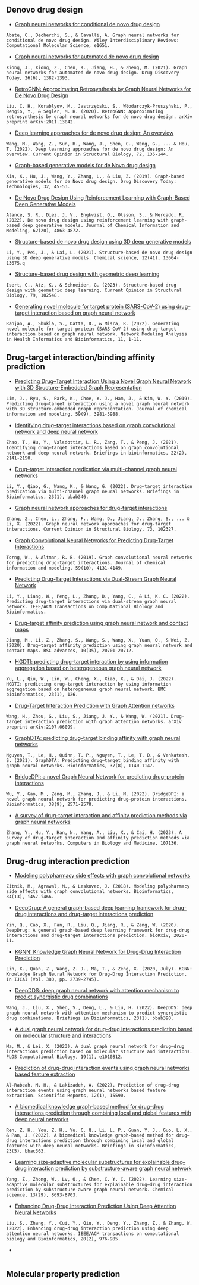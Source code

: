 
## Denovo drug design
* [Graph neural networks for conditional de novo drug design](https://wires.onlinelibrary.wiley.com/doi/abs/10.1002/wcms.1651)
```
Abate, C., Decherchi, S., & Cavalli, A. Graph neural networks for conditional de novo drug design. Wiley Interdisciplinary Reviews: Computational Molecular Science, e1651.
```

* [Graph neural networks for automated de novo drug design](https://www.sciencedirect.com/science/article/pii/S1359644621000787?casa_token=1rUxB10vLBYAAAAA:ghl9u6AF7A0lB2yN_zLmhUgNXDV2rUzk_YTpHztKQ0SV9vQDDQeH1M7DRCtV0cfHyWsENOVjIPrR)
```
Xiong, J., Xiong, Z., Chen, K., Jiang, H., & Zheng, M. (2021). Graph neural networks for automated de novo drug design. Drug Discovery Today, 26(6), 1382-1393.
```

* [RetroGNN: Approximating Retrosynthesis by Graph Neural Networks for De Novo Drug Design](https://www.sciencedirect.com/science/article/pii/S1359644621000799?casa_token=1rUxB10vLBYAAAAA:ghl9u6AF7A0lB2yN_zLmhUgNXDV2rUzk_YTpHztKQ0SV9vQDDQeH1M7DRCtV0cfHyWsENOVjIPrR)
```
Liu, C. H., Korablyov, M., Jastrzębski, S., Włodarczyk-Pruszyński, P., Bengio, Y., & Segler, M. H. (2020). RetroGNN: Approximating retrosynthesis by graph neural networks for de novo drug design. arXiv preprint arXiv:2011.13042.
```

* [Deep learning approaches for de novo drug design: An overview](https://www.sciencedirect.com/science/article/pii/S0959440X21001433)
```
Wang, M., Wang, Z., Sun, H., Wang, J., Shen, C., Weng, G., ... & Hou, T. (2022). Deep learning approaches for de novo drug design: An overview. Current Opinion in Structural Biology, 72, 135-144.
```

* [Graph-based generative models for de Novo drug design](https://www.sciencedirect.com/science/article/pii/S1740674920300251)
```
Xia, X., Hu, J., Wang, Y., Zhang, L., & Liu, Z. (2019). Graph-based generative models for de Novo drug design. Drug Discovery Today: Technologies, 32, 45-53.
```

* [De Novo Drug Design Using Reinforcement Learning with Graph-Based Deep Generative Models](https://pubs.acs.org/doi/full/10.1021/acs.jcim.2c00838)
```
Atance, S. R., Diez, J. V., Engkvist, O., Olsson, S., & Mercado, R. (2022). De novo drug design using reinforcement learning with graph-based deep generative models. Journal of Chemical Information and Modeling, 62(20), 4863-4872.
```

* [Structure-based de novo drug design using 3D deep generative models](https://pubs.rsc.org/en/content/articlehtml/2021/sc/d1sc04444c)
```
Li, Y., Pei, J., & Lai, L. (2021). Structure-based de novo drug design using 3D deep generative models. Chemical science, 12(41), 13664-13675.q 
```

* [Structure-based drug design with geometric deep learning](https://www.sciencedirect.com/science/article/pii/S0959440X23000222)
```
Isert, C., Atz, K., & Schneider, G. (2023). Structure-based drug design with geometric deep learning. Current Opinion in Structural Biology, 79, 102548.
```

* [Generating novel molecule for target protein (SARS-CoV-2) using drug–target interaction based on graph neural network](https://link.springer.com/article/10.1007/s13721-021-00351-1)
```
Ranjan, A., Shukla, S., Datta, D., & Misra, R. (2022). Generating novel molecule for target protein (SARS-CoV-2) using drug–target interaction based on graph neural network. Network Modeling Analysis in Health Informatics and Bioinformatics, 11, 1-11.
```

## Drug-target interaction/binding affinity prediction

* [Predicting Drug–Target Interaction Using a Novel Graph Neural Network with 3D Structure-Embedded Graph Representation](https://pubs.acs.org/doi/full/10.1021/acs.jcim.9b00387)
```
Lim, J., Ryu, S., Park, K., Choe, Y. J., Ham, J., & Kim, W. Y. (2019). Predicting drug–target interaction using a novel graph neural network with 3D structure-embedded graph representation. Journal of chemical information and modeling, 59(9), 3981-3988.
```

* [Identifying drug–target interactions based on graph convolutional network and deep neural network](https://academic.oup.com/bib/article/22/2/2141/5828123)
``` 
Zhao, T., Hu, Y., Valsdottir, L. R., Zang, T., & Peng, J. (2021). Identifying drug–target interactions based on graph convolutional network and deep neural network. Briefings in bioinformatics, 22(2), 2141-2150.
```

* [Drug–target interaction predication via multi-channel graph neural networks](https://academic.oup.com/bib/article/23/1/bbab346/6363570)
``` 
Li, Y., Qiao, G., Wang, K., & Wang, G. (2022). Drug–target interaction predication via multi-channel graph neural networks. Briefings in Bioinformatics, 23(1), bbab346.
```

* [Graph neural network approaches for drug-target interactions](https://www.sciencedirect.com/science/article/pii/S0959440X2100169X)
``` 
Zhang, Z., Chen, L., Zhong, F., Wang, D., Jiang, J., Zhang, S., ... & Li, X. (2022). Graph neural network approaches for drug-target interactions. Current Opinion in Structural Biology, 73, 102327.
```

* [Graph Convolutional Neural Networks for Predicting Drug-Target Interactions](https://pubs.acs.org/doi/full/10.1021/acs.jcim.9b00628)
``` 
Torng, W., & Altman, R. B. (2019). Graph convolutional neural networks for predicting drug-target interactions. Journal of chemical information and modeling, 59(10), 4131-4149.
```

* [Predicting Drug-Target Interactions via Dual-Stream Graph Neural Network](https://ieeexplore.ieee.org/abstract/document/9882129)
``` 
Li, Y., Liang, W., Peng, L., Zhang, D., Yang, C., & Li, K. C. (2022). Predicting drug-target interactions via dual-stream graph neural network. IEEE/ACM Transactions on Computational Biology and Bioinformatics.
```

* [Drug–target affinity prediction using graph neural network and contact maps](https://pubs.rsc.org/en/content/articlehtml/2020/ra/d0ra02297g)
``` 
Jiang, M., Li, Z., Zhang, S., Wang, S., Wang, X., Yuan, Q., & Wei, Z. (2020). Drug–target affinity prediction using graph neural network and contact maps. RSC advances, 10(35), 20701-20712.
```

* [HGDTI: predicting drug–target interaction by using information aggregation based on heterogeneous graph neural network](https://link.springer.com/article/10.1186/s12859-022-04655-5)
``` 
Yu, L., Qiu, W., Lin, W., Cheng, X., Xiao, X., & Dai, J. (2022). HGDTI: predicting drug–target interaction by using information aggregation based on heterogeneous graph neural network. BMC bioinformatics, 23(1), 126.
```

* [Drug-Target Interaction Prediction with Graph Attention networks](https://arxiv.org/abs/2107.06099)
``` 
Wang, H., Zhou, G., Liu, S., Jiang, J. Y., & Wang, W. (2021). Drug-target interaction prediction with graph attention networks. arXiv preprint arXiv:2107.06099.
```

* [GraphDTA: predicting drug–target binding affinity with graph neural networks](https://academic.oup.com/bioinformatics/article/37/8/1140/5942970)
``` 
Nguyen, T., Le, H., Quinn, T. P., Nguyen, T., Le, T. D., & Venkatesh, S. (2021). GraphDTA: Predicting drug–target binding affinity with graph neural networks. Bioinformatics, 37(8), 1140-1147.
```

* [BridgeDPI: a novel Graph Neural Network for predicting drug–protein interactions](https://academic.oup.com/bioinformatics/article/38/9/2571/6547049)
``` 
Wu, Y., Gao, M., Zeng, M., Zhang, J., & Li, M. (2022). BridgeDPI: a novel graph neural network for predicting drug–protein interactions. Bioinformatics, 38(9), 2571-2578.
```

* [A survey of drug-target interaction and affinity prediction methods via graph neural networks](https://www.sciencedirect.com/science/article/pii/S0010482523006017)
```
Zhang, Y., Hu, Y., Han, N., Yang, A., Liu, X., & Cai, H. (2023). A survey of drug-target interaction and affinity prediction methods via graph neural networks. Computers in Biology and Medicine, 107136.
```
## Drug-drug interaction prediction 

* [Modeling polypharmacy side effects with graph convolutional networks](https://academic.oup.com/bioinformatics/article/34/13/i457/5045770)
```
Zitnik, M., Agrawal, M., & Leskovec, J. (2018). Modeling polypharmacy side effects with graph convolutional networks. Bioinformatics, 34(13), i457-i466.
```

* [DeepDrug: A general graph-based deep learning framework for drug-drug interactions and drug-target interactions prediction](https://www.biorxiv.org/content/10.1101/2020.11.09.375626v2.abstract)
``` 
Yin, Q., Cao, X., Fan, R., Liu, Q., Jiang, R., & Zeng, W. (2020). DeepDrug: A general graph-based deep learning framework for drug-drug interactions and drug-target interactions prediction. bioRxiv, 2020-11.
```

* [KGNN: Knowledge Graph Neural Network for Drug-Drug Interaction Prediction](https://xuanlin1991.github.io/files/publications/ijcai20.pdf)
``` 
Lin, X., Quan, Z., Wang, Z. J., Ma, T., & Zeng, X. (2020, July). KGNN: Knowledge Graph Neural Network for Drug-Drug Interaction Prediction. In IJCAI (Vol. 380, pp. 2739-2745).
```

* [DeepDDS: deep graph neural network with attention mechanism to predict synergistic drug combinations](https://academic.oup.com/bib/article/23/1/bbab390/6375262)
``` 
Wang, J., Liu, X., Shen, S., Deng, L., & Liu, H. (2022). DeepDDS: deep graph neural network with attention mechanism to predict synergistic drug combinations. Briefings in Bioinformatics, 23(1), bbab390.
```

* [A dual graph neural network for drug–drug interactions prediction based on molecular structure and interactions](https://journals.plos.org/ploscompbiol/article?id=10.1371/journal.pcbi.1010812)
``` 
Ma, M., & Lei, X. (2023). A dual graph neural network for drug–drug interactions prediction based on molecular structure and interactions. PLOS Computational Biology, 19(1), e1010812.
```

* [Prediction of drug-drug interaction events using graph neural networks based feature extraction](https://www.nature.com/articles/s41598-022-19999-4)
``` 
Al-Rabeah, M. H., & Lakizadeh, A. (2022). Prediction of drug-drug interaction events using graph neural networks based feature extraction. Scientific Reports, 12(1), 15590.
```

* [A biomedical knowledge graph-based method for drug–drug interactions prediction through combining local and global features with deep neural networks](https://academic.oup.com/bib/article/23/5/bbac363/6692550)
``` 
Ren, Z. H., You, Z. H., Yu, C. Q., Li, L. P., Guan, Y. J., Guo, L. X., & Pan, J. (2022). A biomedical knowledge graph-based method for drug–drug interactions prediction through combining local and global features with deep neural networks. Briefings in Bioinformatics, 23(5), bbac363.
```

* [Learning size-adaptive molecular substructures for explainable drug–drug interaction prediction by substructure-aware graph neural network](https://pubs.rsc.org/en/content/articlehtml/2022/sc/d2sc02023h)
``` 
Yang, Z., Zhong, W., Lv, Q., & Chen, C. Y. C. (2022). Learning size-adaptive molecular substructures for explainable drug–drug interaction prediction by substructure-aware graph neural network. Chemical science, 13(29), 8693-8703.
```

* [Enhancing Drug-Drug Interaction Prediction Using Deep Attention Neural Networks](https://ieeexplore.ieee.org/abstract/document/9769862)
``` 
Liu, S., Zhang, Y., Cui, Y., Qiu, Y., Deng, Y., Zhang, Z., & Zhang, W. (2022). Enhancing drug-drug interaction prediction using deep attention neural networks. IEEE/ACM transactions on computational biology and Bioinformatics, 20(2), 976-985.
```

* []()
``` 

```

## Molecular property prediction





